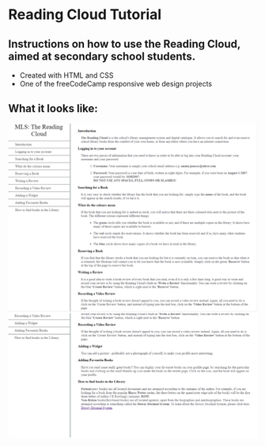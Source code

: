 # Reading Cloud Tutorial

## Instructions on how to use the Reading Cloud, aimed at secondary school students. 

* Created with HTML and CSS
* One of the freeCodeCamp responsive web design projects 

## What it looks like:

![readingcloudtutorial](readingcloudtutorial.png)
![readingcloudtutorial](readingcloudtutorial2.png)